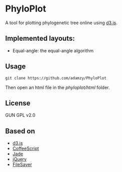 # PhyloPlot

A tool for plotting phylogenetic tree online using [d3.js](http://http://d3js.org/).

## Implemented layouts:

* Equal-angle: the equal-angle algorithm

## Usage

```
git clone https://github.com/adamzy/PhyloPlot
```
Then open an html file in the _phyloplot/html_ folder.

## License

GUN GPL v2.0

## Based on

* [d3.js](http://d3js.org/)
* [CoffeeScript](http://coffeescript.org/)
* [Jade](http://jade-lang.com/)
* [jQuery](http://jquery.com)
* [FileSaver](https://github.com/eligrey/FileSaver.js/)
